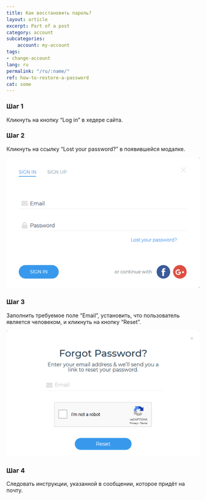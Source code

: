 ```yaml
---
title: Как восстановить пароль?
layout: article
excerpt: Part of a post
category: account
subcategories:
    account: my-account
tags:
- change-account
lang: ru
permalink: "/ru/:name/"
ref: how-to-restore-a-password
cat: some
---
```


### **Шаг 1**

Кликнуть на кнопку “Log in” в хедере сайта.

### **Шаг 2**

Кликнуть на ссылку “Lost your password?” в появившейся модалке.

![How_to_restore_a_password1](/assets/images/how_to_restore_a_password1.png)

### **Шаг 3**

Заполнить требуемое поле “Email”, установить, что пользователь является человеком, и кликнуть на кнопку “Reset”.

![How_to_restore_a_password2](/assets/images/how_to_restore_a_password2.png)

### **Шаг 4**

Следовать инструкции, указанной в сообщении, которое придёт на почту.
